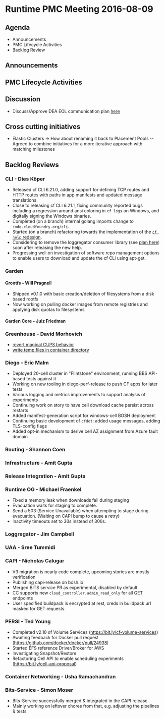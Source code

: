 # Runtime PMC Meeting 2016-08-09

## Agenda
* Announcements
* PMC Lifecycle Activities
* Backlog Review

## Announcements


## PMC Lifecycle Activities


## Discussion
- Discuss/Approve DEA EOL communication plan [here](https://docs.google.com/document/d/1L6behogKHG5GCs1suB-BLplb6_xB9L4LK0U0pAkuhYc/edit#)

## Cross cutting initiatives
- Elastic Clusters -> How about renaming it back to Placement Pools
-- Agreed to combine initiatives for a more iterative approach with matching milestones

## Backlog Reviews

### CLI - Dies Köper
- Released cf CLI 6.21.0, adding support for defining TCP routes and HTTP routes with paths in app manifests and updated message translations.
- Close to releasing cf CLI 6.21.1, fixing community reported bugs including a regression around ansi coloring in `cf logs` on Windows, and digitally signing the Windows binaries.
- Completed (on a branch) internal golang imports change to `code.cloudfoundry.org/cli`.
- Started (on a branch) refactoring towards the implementation of the [`cf help` redesign](https://docs.google.com/spreadsheets/d/1YasoPyhuajxcecV0QuFAtvnscR0ZZ1_vterDVXY8qDM/edit?usp=sharing).
- Considering to remove the loggregator consumer library (see [plan here](https://lists.cloudfoundry.org/archives/list/cf-dev@lists.cloudfoundry.org/message/JISQUXZVSRQELIFWAJ7GIY2YSUWQLXE7/)) soon after releasing the new help.
- Progressing well on investigation of software repo management options to enable users to download and update the cf CLI using apt-get.

### Garden

#### Grootfs - Will Pragnell

- Shipped v0.1.0 with basic creation/deletion of filesystems from a disk based rootfs
- Now working on pulling docker images from remote registries and applying disk quotas to filesystems

#### Garden Core - Julz Friedman

### Greenhouse - David Morhovich
 - [revert magical CUPS behavior](https://www.pivotaltracker.com/story/show/126315093) 
 - [write temp files in container directory](https://www.pivotaltracker.com/n/projects/1156164/stories/122149771)

### Diego - Eric Malm

- Deployed 20-cell cluster in "Flintstone" environment, running BBS API-based tests against it
- Working on new tooling in diego-perf-release to push CF apps for later tests
- Various logging and metrics improvements to support analysis of experiments
- Continuing work on story to have cell download cache persist across restarts
- Added manifest-generation script for windows-cell BOSH deployment
- Continuing basic development of `cfdot`: added usage messages, adding TLS-config flags
- Added opt-in mechanism to derive cell AZ assignment from Azure fault domain


### Routing - Shannon Coen

### Infrastructure - Amit Gupta

### Release Integration - Amit Gupta

### Runtime OG - Michael Fraenkel
- Fixed a memory leak when downloads fail during staging
- Evacuation waits for staging to complete.
- Send a 503 (Service Unavailable) when attempting to stage during evacuation.
  (Waiting on CAPI bump to cause a retry)
- Inactivity timeouts set to 30s instead of 300s.

### Loggregator - Jim Campbell

### UAA - Sree Tummidi

### CAPI - Nicholas Calugar
- V3 migration is nearly code complete, upcoming stories are mostly verification
- Publishing capi-release on bosh.io
- Merged BITS service PR as experimental, disabled by default
- CC supports new `cloud_controller.admin_read_only` for all GET endpoints
- User specified buildpack is encrypted at rest, creds in buildpack url masked for GET requests

### PERSI - Ted Young
- Completed v2.10 of Volume Services (https://bit.ly/cf-volume-services)
- Awaiting feedback for Docker pull request (https://github.com/docker/docker/pull/24938)
- Started EFS reference Driver/Broker for AWS
- Investigating Snapshot/Restore 
- Refactoring Cell API to enable scheduling experiments (https://bit.ly/cell-api-proposal)

### Container Networking - Usha Ramachandran

### Bits-Service - Simon Moser

- Bits-Service successfully merged & integrated in the CAPI release
- Mainly working on leftover chores from that, e.g. adjusting the pipelines & tests 

